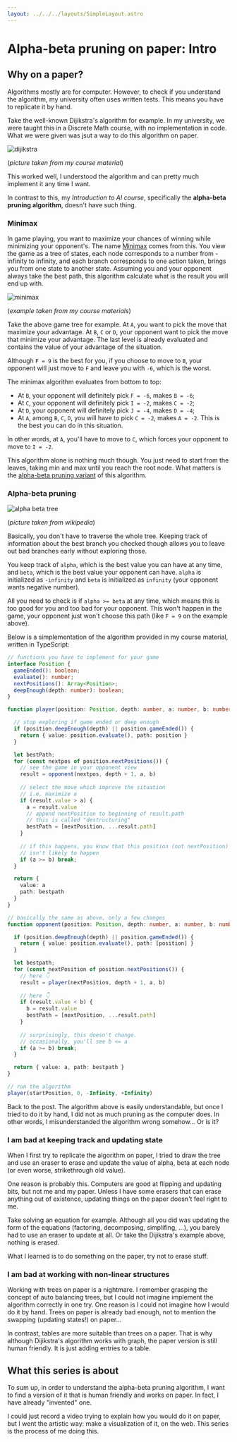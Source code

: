 ```yaml
---
layout: ../../../layouts/SimpleLayout.astro
---
```


# Alpha-beta pruning on paper: Intro

## Why on a paper?

Algorithms mostly are for computer. However, to check if you understand the algorithm,
my university often uses written tests. This means you have to replicate it by hand.

Take the well-known Dijikstra's algorithm for example. In my university, we were taught this
in a Discrete Math course, with no implementation in code. What we were given
was jsut a way to do this algorithm on paper.

![dijikstra](./dijikstra.png)

(*picture taken from my course material*)

This worked well, I understood the algorithm and can pretty much implement it any time I want.

In contrast to this, my *Introduction to AI course*, specifically the **alpha-beta pruning algorithm**,
doesn't have such thing.

### Minimax

In game playing, you want to maximize your chances of winning while minimizing your opponent's.
The name [Minimax](https://en.wikipedia.org/wiki/Minimax) comes from this. You view the game
as a tree of states, each node corresponds to a number from -infinity to infinity, and each
branch corresponds to one action taken, brings you from one state to another state. Assuming
you and your opponent always take the best path, this algorithm calculate what is the result
you will end up with.

![minimax](./minimax.png)

(*example taken from my course materials*)

Take the above game tree for example. At `A`, you want to pick the move that maximize your advantage.
At `B`, `C` or `D`, your opponent want to pick the move that minimize your advantage. The last level
is already evaluated and contains the value of your advantage of the situation.

Although `F = 9` is the best for you, if you choose to move to `B`, your opponent will just move
to `F` and leave you with `-6`, which is the worst.

The minimax algorithm evaluates from bottom to top:
- At `B`, your opponent will definitely pick `F = -6`, makes `B = -6`;
- At `C`, your opponent will definitely pick `I = -2`, makes `C = -2`;
- At `D`, your opponent will definitely pick `J = -4`, makes `D = -4`;
- At `A`, among `B`, `C`, `D`, you will have to pick `C = -2`, makes `A = -2`.
This is the best you can do in this situation.

In other words, at `A`, you'll have to move to `C`, which forces your opponent to move to `I = -2`. 

This algorithm alone is nothing much though. You just need to start from the leaves, taking min
and max until you reach the root node. What matters is the
[alpha-beta pruning variant](https://en.wikipedia.org/wiki/Alpha%E2%80%93beta_pruning) of this
algorithm. 

### Alpha-beta pruning

![alpha beta tree](https://upload.wikimedia.org/wikipedia/commons/9/91/AB_pruning.svg)

(*picture taken from wikipedia*)

Basically, you don't have to traverse the whole tree. Keeping track of information about the best
branch you checked though allows you to leave out bad branches early without exploring those.

You keep track of `alpha`, which is the best value you can have at any time, and `beta`, which
is the best value your opponent can have. `alpha` is initialized as `-infinity` and
`beta` is initialized as `infinity` (your opponent wants negative number).

All you need to check is if `alpha >= beta` at any time, which means this is too good for you
and too bad for your opponent. This won't happen in the game, your opponent just
won't choose this path (like `F = 9` on the example above).

Below is a simplementation of the algorithm provided in my course material, written in TypeScript:

```ts
// functions you have to implement for your game
interface Position {
  gameEnded(): boolean;
  evaluate(): number;
  nextPositions(): Array<Position>;
  deepEnough(depth: number): boolean;
}

function player(position: Position, depth: number, a: number, b: number) {

  // stop exploring if game ended or deep enough
  if (position.deepEnough(depth) || position.gameEnded()) {
    return { value: position.evaluate(), path: position }
  }

  let bestPath;
  for (const nextpos of position.nextPositions()) {
    // see the game in your opponent view
    result = opponent(nextpos, depth + 1, a, b)
    
    // select the move which improve the situation
    // i.e, maximize a
    if (result.value > a) {
      a = result.value
      // append nextPosition to beginning of result.path
      // this is called "destructuring"
      bestPath = [nextPosition, ...result.path]
    }
    
    // if this happens, you know that this position (not nextPosition)
    // isn't likely to happen
    if (a >= b) break;
  }

  return {
    value: a
    path: bestpath
  }
}

// basically the same as above, only a few changes
function opponent(position: Position, depth: number, a: number, b: number) {

  if (position.deepEnough(depth) || position.gameEnded()) {
    return { value: position.evaluate(), path: [position] }
  }

  let bestpath;
  for (const nextPosition of position.nextPositions()) {
    // here 👇
    result = player(nextPosition, depth + 1, a, b)
    
    // here 👇
    if (result.value < b) {
      b = result.value
      bestPath = [nextPosition, ...result.path]
    }
    
    // surprisingly, this doesn't change.
    // occasionally, you'll see b <= a
    if (a >= b) break;
  }

  return { value: a, path: bestpath }
}

// run the algorithm
player(startPosition, 0, -Infinity, +Infinity)
```

Back to the post. The algorithm above is easily understandable, but once I tried to do it
by hand, I did not as much pruning as the computer does. In other words, I misunderstanded
the algorithm wrong somehow... Or is it?

### I am bad at keeping track and updating state

When I first try to replicate the algorithm on paper, I tried to draw the tree and
use an eraser to erase and update the value of alpha, beta at each node (or even worse,
strikethrough old value).

One reason is probably this. Computers are good at flipping and updating bits, but not me
and my paper. Unless I have some erasers that can erase anything out of existence, updating
things on the paper doesn't feel right to me.

Take solving an equation for example. Although all you did was updating the form of the
equations (factoring, decomposing, simplifing, ...), you barely had to use an eraser to
update at all. Or take the Dijikstra's example above, nothing is erased.

What I learned is to do something on the paper, try not to erase stuff.

### I am bad at working with non-linear structures

Working with trees on paper is a nightmare. I remember grasping the concept of auto balancing
trees, but I could not imagine implement the algorithm correctly in one try. One reason is
I could not imagine how I would do it by hand. Trees on paper is already bad enough, not to
mention the swapping (updating states!) on paper...

In contrast, tables are more suitable than trees on a paper. That is why although Dijikstra's
algorithm works with graph, the paper version is still human friendly. It is just
adding entries to a table.

## What this series is about

To sum up, in order to understand the alpha-beta pruning algorithm, I want to find a version
of it that is human friendly and works on paper. In fact, I have already "invented" one.

I could just record a video trying to explain how you would do it on paper, but I went the
artistic way: make a visualization of it, on the web. This series is the process of me doing
this.
